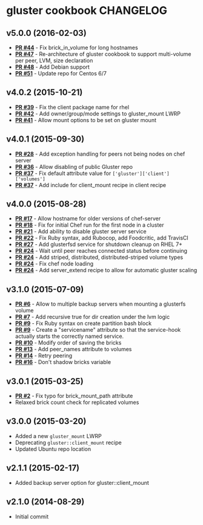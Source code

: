 # gluster cookbook CHANGELOG

## v5.0.0 (2016-02-03)
- **[PR #44](https://github.com/shortdudey123/chef-gluster/pull/44)** - Fix brick_in_volume for long hostnames
- **[PR #47](https://github.com/shortdudey123/chef-gluster/pull/47)** - Re-architecture of gluster cookbook to support multi-volume per peer, LVM, size declaration
- **[PR #48](https://github.com/shortdudey123/chef-gluster/pull/48)** - Add Debian support
- **[PR #51](https://github.com/shortdudey123/chef-gluster/pull/51)** - Update repo for Centos 6/7

## v4.0.2 (2015-10-21)
- **[PR #39](https://github.com/shortdudey123/chef-gluster/pull/39)** - Fix the client package name for rhel
- **[PR #42](https://github.com/shortdudey123/chef-gluster/pull/42)** - Add owner/group/mode settings to gluster_mount LWRP
- **[PR #41](https://github.com/shortdudey123/chef-gluster/pull/41)** - Allow mount options to be set on gluster mount

## v4.0.1 (2015-09-30)
- **[PR #28](https://github.com/shortdudey123/chef-gluster/pull/28)** - Add exception handling for peers not being nodes on chef server
- **[PR #36](https://github.com/shortdudey123/chef-gluster/pull/36)** - Allow disabling of public Gluster repo
- **[PR #37](https://github.com/shortdudey123/chef-gluster/pull/37)** - Fix default attribute value for `['gluster']['client']['volumes']`
- **[PR #37](https://github.com/shortdudey123/chef-gluster/pull/37)** - Add include for client_mount recipe in client recipe


## v4.0.0 (2015-08-28)
- **[PR #17](https://github.com/shortdudey123/chef-gluster/pull/17)** - Allow hostname for older versions of chef-server
- **[PR #18](https://github.com/shortdudey123/chef-gluster/pull/18)** - Fix for initial Chef run for the first node in a cluster
- **[PR #21](https://github.com/shortdudey123/chef-gluster/pull/21)** - Add ability to disable gluster server service
- **[PR #22](https://github.com/shortdudey123/chef-gluster/pull/22)** - Fix Ruby syntax, add Rubocop, add Foodcritic, add TravisCI
- **[PR #27](https://github.com/shortdudey123/chef-gluster/pull/27)** - Add glusterfsd service for shutdown cleanup on RHEL 7+
- **[PR #24](https://github.com/shortdudey123/chef-gluster/pull/24)** - Wait until peer reaches connected status before continuing
- **[PR #24](https://github.com/shortdudey123/chef-gluster/pull/24)** - Add striped, distributed, distributed-striped volume types
- **[PR #24](https://github.com/shortdudey123/chef-gluster/pull/24)** - Fix chef node loading
- **[PR #24](https://github.com/shortdudey123/chef-gluster/pull/24)** - Add server_extend recipe to allow for automatic gluster scaling

## v3.1.0 (2015-07-09)
- **[PR #6](https://github.com/shortdudey123/chef-gluster/pull/6)** - Allow to multiple backup servers when mounting a glusterfs volume
- **[PR #7](https://github.com/shortdudey123/chef-gluster/pull/7)** - Add recursive true for dir creation under the lvm logic
- **[PR #9](https://github.com/shortdudey123/chef-gluster/pull/9)** - Fix Ruby syntax on create partition bash block
- **[PR #9](https://github.com/shortdudey123/chef-gluster/pull/9)** - Create a "servicename" attribute so that the service-hook actually starts the correctly named service.
- **[PR #10](https://github.com/shortdudey123/chef-gluster/pull/10)** - Modify order of saving the bricks
- **[PR #13](https://github.com/shortdudey123/chef-gluster/pull/13)** - Add peer_names attribute to volumes
- **[PR #14](https://github.com/shortdudey123/chef-gluster/pull/14)** - Retry peering
- **[PR #16](https://github.com/shortdudey123/chef-gluster/pull/16)** - Don't shadow bricks variable

## v3.0.1 (2015-03-25)
- **[PR #2](https://github.com/shortdudey123/chef-gluster/pull/2)** - Fix typo for brick_mount_path attribute
- Relaxed brick count check for replicated volumes

## v3.0.0 (2015-03-20)
- Added a new `gluster_mount` LWRP
- Deprecating `gluster::client_mount` recipe
- Updated Ubuntu repo location

## v2.1.1 (2015-02-17)
- Added backup server option for gluster::client_mount


## v2.1.0 (2014-08-29)
- Initial commit
